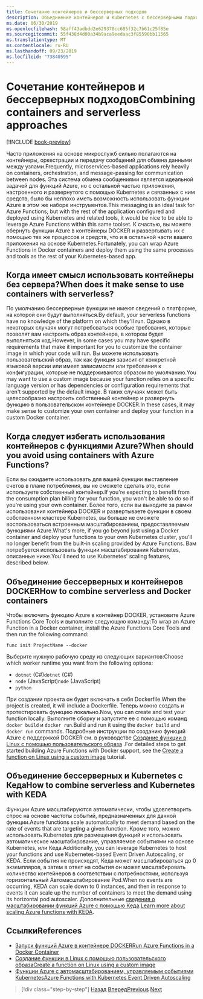 ```yaml
---
title: Сочетание контейнеров и бессерверных подходов
description: Объединение контейнеров и Kubernetes с бессерверными подходами
ms.date: 06/30/2019
ms.openlocfilehash: 58aff43adbdd2e629370cc685f32c7b61c25f85e
ms.sourcegitcommit: 55f438d4d00a34b9aca9eedaac3f85590bb11565
ms.translationtype: MT
ms.contentlocale: ru-RU
ms.lasthandoff: 09/23/2019
ms.locfileid: "73840595"
---
```

# <a name="combining-containers-and-serverless-approaches"></a><span data-ttu-id="64729-103">Сочетание контейнеров и бессерверных подходов</span><span class="sxs-lookup"><span data-stu-id="64729-103">Combining containers and serverless approaches</span></span>

[!INCLUDE [book-preview](../../../includes/book-preview.md)]

<span data-ttu-id="64729-104">Часто приложения на основе микрослужб сильно полагаются на контейнеры, оркестрации и передачу сообщений для обмена данными между узлами.</span><span class="sxs-lookup"><span data-stu-id="64729-104">Frequently, microservices-based applications rely heavily on containers, orchestration, and message-passing for communication between nodes.</span></span> <span data-ttu-id="64729-105">Эта система обмена сообщениями является идеальной задачей для функций Azure, но с остальной частью приложения, настроенного и развернутого с помощью Kubernetes и связанных с ним средств, было бы неплохо иметь возможность использовать функции Azure в этом же наборе инструментов.</span><span class="sxs-lookup"><span data-stu-id="64729-105">This messaging is an ideal task for Azure Functions, but with the rest of the application configured and deployed using Kubernetes and related tools, it would be nice to be able to leverage Azure Functions within this same toolset.</span></span> <span data-ttu-id="64729-106">К счастью, вы можете обернуть функции Azure в контейнеры DOCKER и развертывать их с помощью тех же процессов и средств, что и в остальной части вашего приложения на основе Kubernetes.</span><span class="sxs-lookup"><span data-stu-id="64729-106">Fortunately, you can wrap Azure Functions in Docker containers and deploy them using the same processes and tools as the rest of your Kubernetes-based app.</span></span>

## <a name="when-does-it-make-sense-to-use-containers-with-serverless"></a><span data-ttu-id="64729-107">Когда имеет смысл использовать контейнеры без сервера?</span><span class="sxs-lookup"><span data-stu-id="64729-107">When does it make sense to use containers with serverless?</span></span>

<span data-ttu-id="64729-108">По умолчанию бессерверные функции не имеют сведений о платформе, на которой они будут выполняться.</span><span class="sxs-lookup"><span data-stu-id="64729-108">By default, your serverless functions have no knowledge of the platform on which they'll run.</span></span> <span data-ttu-id="64729-109">Однако в некоторых случаях могут потребоваться особые требования, которые позволят вам настроить образ контейнера, в котором будет выполняться код.</span><span class="sxs-lookup"><span data-stu-id="64729-109">However, in some cases you may have specific requirements that make it important for you to customize the container image in which your code will run.</span></span> <span data-ttu-id="64729-110">Вы можете использовать пользовательский образ, так как функция зависит от конкретной языковой версии или имеет зависимости или требования к конфигурации, которые не поддерживаются образом по умолчанию.</span><span class="sxs-lookup"><span data-stu-id="64729-110">You may want to use a custom image because your function relies on a specific language version or has dependencies or configuration requirements that aren't supported by the default image.</span></span> <span data-ttu-id="64729-111">В таких случаях может быть целесообразно настроить собственный контейнер и развернуть функцию в пользовательском контейнере DOCKER.</span><span class="sxs-lookup"><span data-stu-id="64729-111">In these cases, it may make sense to customize your own container and deploy your function in a custom Docker container.</span></span>

## <a name="when-should-you-avoid-using-containers-with-azure-functions"></a><span data-ttu-id="64729-112">Когда следует избегать использования контейнеров с функциями Azure?</span><span class="sxs-lookup"><span data-stu-id="64729-112">When should you avoid using containers with Azure Functions?</span></span>

<span data-ttu-id="64729-113">Если вы ожидаете использовать для вашей функции выставление счетов в плане потребления, вы не сможете сделать это, если используете собственный контейнер.</span><span class="sxs-lookup"><span data-stu-id="64729-113">If you're expecting to benefit from the consumption plan billing for your function, you won't be able to do so if you're using your own container.</span></span> <span data-ttu-id="64729-114">Более того, если вы выходите за рамки использования контейнера DOCKER и развертываете функции в своем собственном кластере Kubernetes, вы больше не сможете воспользоваться встроенным масштабированием, предоставляемым функциями Azure.</span><span class="sxs-lookup"><span data-stu-id="64729-114">What's more, if you go beyond just using a Docker container and deploy your functions to your own Kubernetes cluster, you'll no longer benefit from the built-in scaling provided by Azure Functions.</span></span> <span data-ttu-id="64729-115">Вам потребуется использовать функции масштабирования Kubernetes, описанные ниже.</span><span class="sxs-lookup"><span data-stu-id="64729-115">You'll need to use Kubernetes' scaling features, described below.</span></span>

## <a name="how-to-combine-serverless-and-docker-containers"></a><span data-ttu-id="64729-116">Объединение бессерверных и контейнеров DOCKER</span><span class="sxs-lookup"><span data-stu-id="64729-116">How to combine serverless and Docker containers</span></span>

<span data-ttu-id="64729-117">Чтобы включить функцию Azure в контейнер DOCKER, установите Azure Functions Core Tools и выполните следующую команду:</span><span class="sxs-lookup"><span data-stu-id="64729-117">To wrap an Azure Function in a Docker container, install the Azure Functions Core Tools and then run the following command:</span></span>

```console
func init ProjectName --docker
```

<span data-ttu-id="64729-118">Выберите нужную рабочую среду из следующих вариантов:</span><span class="sxs-lookup"><span data-stu-id="64729-118">Choose which worker runtime you want from the following options:</span></span>

- <span data-ttu-id="64729-119">`dotnet` (C#)</span><span class="sxs-lookup"><span data-stu-id="64729-119">`dotnet` (C#)</span></span>
- <span data-ttu-id="64729-120">`node` (JavaScript)</span><span class="sxs-lookup"><span data-stu-id="64729-120">`node` (JavaScript)</span></span>
- `python`

<span data-ttu-id="64729-121">При создании проекта он будет включать в себя Dockerfile.</span><span class="sxs-lookup"><span data-stu-id="64729-121">When the project is created, it will include a Dockerfile.</span></span> <span data-ttu-id="64729-122">Теперь можно создать и протестировать функцию локально.</span><span class="sxs-lookup"><span data-stu-id="64729-122">Now, you can create and test your function locally.</span></span> <span data-ttu-id="64729-123">Выполните сборку и запустите ее с помощью команд `docker build` и `docker run`.</span><span class="sxs-lookup"><span data-stu-id="64729-123">Build and run it using the  `docker build` and `docker run` commands.</span></span> <span data-ttu-id="64729-124">Подробные инструкции по созданию функций Azure с поддержкой DOCKER см. в руководстве [Создание функции в Linux с помощью пользовательского образа](https://docs.microsoft.com/azure/azure-functions/functions-create-function-linux-custom-image) .</span><span class="sxs-lookup"><span data-stu-id="64729-124">For detailed steps to get started building Azure Functions with Docker support, see the [Create a function on Linux using a custom image](https://docs.microsoft.com/azure/azure-functions/functions-create-function-linux-custom-image) tutorial.</span></span>

## <a name="how-to-combine-serverless-and-kubernetes-with-keda"></a><span data-ttu-id="64729-125">Объединение бессерверных и Kubernetes с Кеда</span><span class="sxs-lookup"><span data-stu-id="64729-125">How to combine serverless and Kubernetes with KEDA</span></span>

<span data-ttu-id="64729-126">Функции Azure масштабируются автоматически, чтобы удовлетворить спрос на основе частоты событий, предназначенных для данной функции.</span><span class="sxs-lookup"><span data-stu-id="64729-126">Azure functions scale automatically to meet demand based on the rate of events that are targeting a given function.</span></span> <span data-ttu-id="64729-127">Кроме того, можно использовать Kubernetes для размещения функций и использовать автоматическое масштабирование, управляемое событиями на основе Kubernetes, или Кеда.</span><span class="sxs-lookup"><span data-stu-id="64729-127">Additionally, you can leverage Kubernetes to host your functions and use Kubernetes-based Event Driven Autoscaling, or KEDA.</span></span> <span data-ttu-id="64729-128">Если события не происходят, Кеда может масштабироваться до 0 экземпляров, а затем в ответ на события он может масштабировать количество контейнеров в соответствии с потребностями, используя горизонтальный Автомасштабирование Pod.</span><span class="sxs-lookup"><span data-stu-id="64729-128">When no events are occurring, KEDA can scale down to 0 instances, and then in response to events it can scale up the number of containers to meet the demand using its horizontal pod autoscaler.</span></span> <span data-ttu-id="64729-129">Дополнительные [сведения о масштабировании функций Azure с помощью Кеда](https://docs.microsoft.com/azure/azure-functions/functions-kubernetes-keda).</span><span class="sxs-lookup"><span data-stu-id="64729-129">[Learn more about scaling Azure functions with KEDA](https://docs.microsoft.com/azure/azure-functions/functions-kubernetes-keda).</span></span>

## <a name="references"></a><span data-ttu-id="64729-130">Ссылки</span><span class="sxs-lookup"><span data-stu-id="64729-130">References</span></span>

- [<span data-ttu-id="64729-131">Запуск функций Azure в контейнере DOCKER</span><span class="sxs-lookup"><span data-stu-id="64729-131">Run Azure Functions in a Docker Container</span></span>](https://markheath.net/post/azure-functions-docker)
- [<span data-ttu-id="64729-132">Создание функции в Linux с помощью пользовательского образа</span><span class="sxs-lookup"><span data-stu-id="64729-132">Create a function on Linux using a custom image</span></span>](https://docs.microsoft.com/azure/azure-functions/functions-create-function-linux-custom-image)
- [<span data-ttu-id="64729-133">Функции Azure с автомасштабированием, управляемым событиями Kubernetes</span><span class="sxs-lookup"><span data-stu-id="64729-133">Azure Functions with Kubernetes Event Driven Autoscaling</span></span>](https://docs.microsoft.com/azure/azure-functions/functions-kubernetes-keda)

>[!div class="step-by-step"]
><span data-ttu-id="64729-134">[Назад](leverage-serverless-functions.md)
>[Вперед](deploy-containers-azure.md)</span><span class="sxs-lookup"><span data-stu-id="64729-134">[Previous](leverage-serverless-functions.md)
[Next](deploy-containers-azure.md)</span></span>
